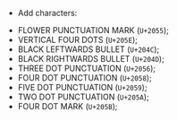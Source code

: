  * Add characters:
  - FLOWER PUNCTUATION MARK (`U+2055`);
  - VERTICAL FOUR DOTS (`U+205E`);
  - BLACK LEFTWARDS BULLET (`U+204C`);
  - BLACK RIGHTWARDS BULLET (`U+204D`);
  - THREE DOT PUNCTUATION (`U+2056`);
  - FOUR DOT PUNCTUATION (`U+2058`);
  - FIVE DOT PUNCTUATION (`U+2059`);
  - TWO DOT PUNCTUATION (`U+205A`);
  - FOUR DOT MARK (`U+205B`);
